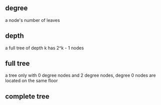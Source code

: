 ## degree
a node's number of leaves 
## depth
a full tree of depth k has 2^k - 1 nodes
## full tree 
a tree only with 0 degree nodes and 2 degree nodes, degree 0 nodes are located on the same floor
## complete tree 
